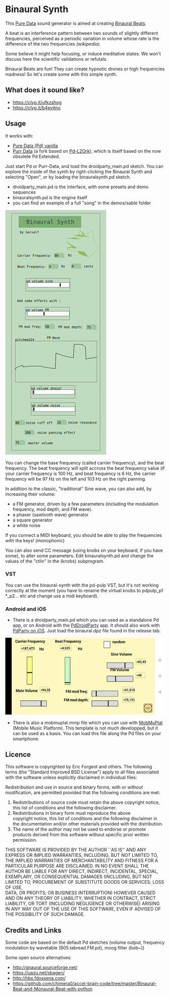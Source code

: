 

# Binaural Synth 

This [Pure Data](https://puredata.info/) sound generator is aimed at creating [Binaural Beats](https://en.wikipedia.org/wiki/Binaural_beats).

A beat is an interference pattern between two sounds of slightly different frequencies, perceived as a periodic variation in volume whose rate is the difference of the two frequencies *(wikipedia)*. 

Some believe it might help focusing, or induce meditative states. We won't discuss here the scientific validations or refutals.

Binaural Beats are fun! They can create hypnotic drones or high frequencies madness! So let's create some with this simple synth.

## What does it sound like? 

 * https://clyp.it/ufkzshog
 * https://clyp.it/b4evitno

## Usage 

It works with:

 * [Pure Data (Pd) vanilla](https://puredata.info) 
 * [Purr Data](https://agraef.github.io/purr-data/) (a fork based on [Pd-L2Ork](http://l2ork.music.vt.edu/main/make-your-own-l2ork/software/)), which is itself based on the now obsolete Pd Extended.

Just start Pd or Purr-Data, and load the droidparty_main.pd sketch. You can explore the inside of the synth by right-clicking the Binaural Synth and selecting "Open", or by loading the binauralsynth.pd sketch.

 * droidparty_main.pd is the interface, with some presets and demo sequences
 * binauralsynth.pd is the engine itself
 * you can find an example of a full "song" in the demos/sable folder

 ![](binaural_screenshot.png)

You can change the base frequency (called carrier frequency), and the beat frequency. The beat frequency will split accross the beat frequency value (if your carrier frequency is 100 Hz, and beat frequency is 6 Hz, the carrier frequency will be 97 Hz on the left and 103 Hz on the right panning.

In addition to the classic, "traditional" Sine wave, you can also add, by increasing their volume:

 * a FM generator, driven by a few parameters (including the modulation frequency, mod depth, and FM wave).
 * a phaser (sawtooth wave) generator 
 * a square generator
 * a white noise

If you connect a MIDI keyboard, you should be able to play the frequencies with the keys! (monophonic)

You can also send CC message (using knobs on your keyboard, if you have some), to alter some parameters. Edit binauralsynth.pd and change the values of the "ctlin" in the (knobs) subprogram.

### VST 

You can use the binaural-synth with the pd-pulp VST, but it's not working correctly at the moment (you have to rename the virtual knobs to pdpulp_p1 *_p2... etc and change use a midi keyboard).

### Android and iOS 

 * There is a droidparty_main.pd which you can used as a standalone Pd app, or on Android with the [PdDroidParty](http://www.droidparty.net/) app. It should also work with [PdParty on iOS](https://github.com/danomatika/PdParty).
Just load the binaural.dpz file found in the release tab.

![](binaural_screenshot_android.jpg)

 * There is also a mobmuplat.mmp file which you can use with [MobMuPlat](http://danieliglesia.com/mobmuplat/) (Mobile Music Platform). This template is not much developped, but it can be used as a basis. You can load this file along the Pd files on your smartphone.

## Licence 

This software is copyrighted by Eric Forgeot and others.  The following
terms (the "Standard Improved BSD License") apply to all files associated with
the software unless explicitly disclaimed in individual files:

Redistribution and use in source and binary forms, with or without
modification, are permitted provided that the following conditions are
met:

1. Redistributions of source code must retain the above copyright
   notice, this list of conditions and the following disclaimer.
2. Redistributions in binary form must reproduce the above  
   copyright notice, this list of conditions and the following 
   disclaimer in the documentation and/or other materials provided
   with the distribution.
3. The name of the author may not be used to endorse or promote
   products derived from this software without specific prior 
   written permission.

THIS SOFTWARE IS PROVIDED BY THE AUTHOR ``AS IS'' AND ANY
EXPRESS OR IMPLIED WARRANTIES, INCLUDING, BUT NOT LIMITED TO,
THE IMPLIED WARRANTIES OF MERCHANTABILITY AND FITNESS FOR A
PARTICULAR PURPOSE ARE DISCLAIMED. IN NO EVENT SHALL THE AUTHOR
BE LIABLE FOR ANY DIRECT, INDIRECT, INCIDENTAL, SPECIAL,
EXEMPLARY, OR CONSEQUENTIAL DAMAGES (INCLUDING, BUT NOT LIMITED
TO, PROCUREMENT OF SUBSTITUTE GOODS OR SERVICES; LOSS OF USE,   
DATA, OR PROFITS; OR BUSINESS INTERRUPTION) HOWEVER CAUSED AND
ON ANY THEORY OF LIABILITY, WHETHER IN CONTRACT, STRICT
LIABILITY, OR TORT (INCLUDING NEGLIGENCE OR OTHERWISE) ARISING
IN ANY WAY OUT OF THE USE OF THIS SOFTWARE, EVEN IF ADVISED OF
THE POSSIBILITY OF SUCH DAMAGE.

## Credits and Links 

Some code are based on the default Pd sketches (volume output, frequency modulation by wavetable (B05.tabread.FM.pd), moog filter (bob~))

Some open source alternatives:

 * http://gnaural.sourceforge.net/
 * https://uazu.net/sbagen/
 * http://hbx.fdossena.com/
 * https://github.com/chimera0/accel-brain-code/tree/master/Binaural-Beat-and-Monaural-Beat-with-python

